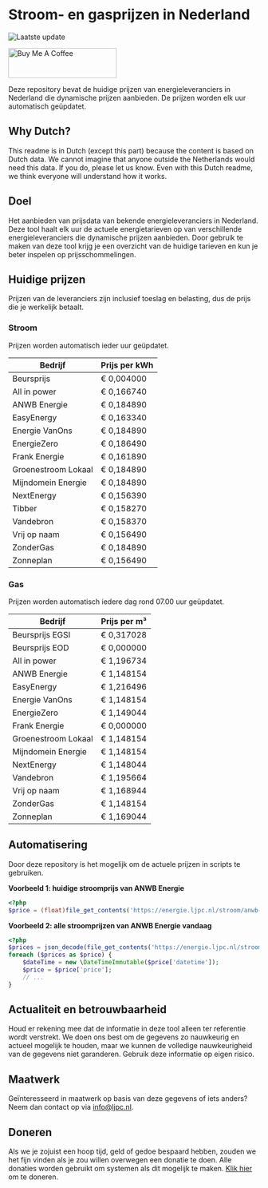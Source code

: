 # Stroom- en gasprijzen in Nederland

![Laatste update](https://img.shields.io/badge/laatste%20update-2024--07--05%2002%3A00%20CET-brightgreen)

<a href="https://www.buymeacoffee.com/Lars-" target="_blank"><img src="https://cdn.buymeacoffee.com/buttons/v2/default-orange.png" alt="Buy Me A Coffee" height="60" style="height: 60px !important;width: 217px !important;" ></a>

Deze repository bevat de huidige prijzen van energieleveranciers in Nederland die dynamische prijzen aanbieden. De prijzen worden elk uur automatisch geüpdatet.

## Why Dutch?

This readme is in Dutch (except this part) because the content is based on Dutch data. We cannot imagine that anyone outside the Netherlands would need this data. If you do, please let us know. Even with this Dutch readme, we think
everyone will understand how it works.

## Doel

Het aanbieden van prijsdata van bekende energieleveranciers in Nederland. Deze tool haalt elk uur de actuele energietarieven op van verschillende energieleveranciers die dynamische prijzen aanbieden. Door gebruik te maken van deze tool
krijg je een overzicht van de huidige tarieven en kun je beter inspelen op prijsschommelingen.

## Huidige prijzen

Prijzen van de leveranciers zijn inclusief toeslag en belasting, dus de prijs die je werkelijk betaalt.

### Stroom

Prijzen worden automatisch ieder uur geüpdatet.

 Bedrijf | Prijs per kWh 
---------|---------------
Beursprijs | € 0,004000
All in power | € 0,166740
ANWB Energie | € 0,184890
EasyEnergy | € 0,163340
Energie VanOns | € 0,184890
EnergieZero | € 0,186490
Frank Energie | € 0,161890
Groenestroom Lokaal | € 0,184890
Mijndomein Energie | € 0,184890
NextEnergy | € 0,156390
Tibber | € 0,158270
Vandebron | € 0,158370
Vrij op naam | € 0,156490
ZonderGas | € 0,184890
Zonneplan | € 0,156490


### Gas

Prijzen worden automatisch iedere dag rond 07.00 uur geüpdatet.

 Bedrijf | Prijs per m³ 
---------|--------------
Beursprijs EGSI | € 0,317028
Beursprijs EOD | € 0,000000
All in power | € 1,196734
ANWB Energie | € 1,148154
EasyEnergy | € 1,216496
Energie VanOns | € 1,148154
EnergieZero | € 1,149044
Frank Energie | € 0,000000
Groenestroom Lokaal | € 1,148154
Mijndomein Energie | € 1,148154
NextEnergy | € 1,148044
Vandebron | € 1,195664
Vrij op naam | € 1,168944
ZonderGas | € 1,148154
Zonneplan | € 1,169044


## Automatisering

Door deze repository is het mogelijk om de actuele prijzen in scripts te gebruiken.

**Voorbeeld 1: huidige stroomprijs van ANWB Energie**

```php
<?php
$price = (float)file_get_contents('https://energie.ljpc.nl/stroom/anwb-energie-nu.txt');

```

**Voorbeeld 2: alle stroomprijzen van ANWB Energie vandaag**

```php
<?php
$prices = json_decode(file_get_contents('https://energie.ljpc.nl/stroom/all-in-power-vandaag.json'),true);
foreach ($prices as $price) {
    $dateTime = new \DateTimeImmutable($price['datetime']);
    $price = $price['price'];
    // ...
}
```

## Actualiteit en betrouwbaarheid

Houd er rekening mee dat de informatie in deze tool alleen ter referentie wordt verstrekt. We doen ons best om de gegevens zo nauwkeurig en actueel mogelijk te houden, maar we kunnen de volledige nauwkeurigheid van de gegevens niet
garanderen. Gebruik deze informatie op eigen risico.

## Maatwerk

Geïnteresseerd in maatwerk op basis van deze gegevens of iets anders? Neem dan contact op
via [info@ljpc.nl](mailto:info@ljpc.nl?subject=Energie%20prijzen).

## Doneren

Als we je zojuist een hoop tijd, geld of gedoe bespaard hebben, zouden we het fijn vinden als je zou willen overwegen een
donatie te doen. Alle donaties worden gebruikt om systemen als dit mogelijk te
maken. [Klik hier](https://www.buymeacoffee.com/Lars-) om te doneren.
